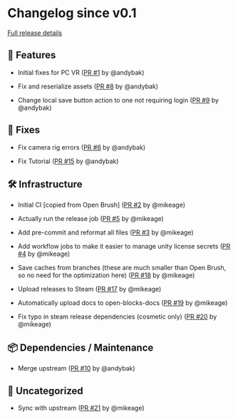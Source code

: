 # Changelog since v0.1

[Full release details](https://github.com/icosa-foundation/open-blocks/compare/v0.1...c97f39e33e6b0d1cebad2e449d6af9c0ed89750c)

## 🚀 Features

- Initial fixes for PC VR ([PR #1](https://github.com/icosa-foundation/open-blocks/pull/1) by @andybak)

- Fix and reserialize assets ([PR #8](https://github.com/icosa-foundation/open-blocks/pull/8) by @andybak)

- Change local save button action to one not requiring login ([PR #9](https://github.com/icosa-foundation/open-blocks/pull/9) by @andybak)


## 🐛 Fixes

- Fix camera rig errors ([PR #6](https://github.com/icosa-foundation/open-blocks/pull/6) by @andybak)

- Fix Tutorial ([PR #15](https://github.com/icosa-foundation/open-blocks/pull/15) by @andybak)


## 🛠️ Infrastructure

- Initial CI [copied from Open Brush] ([PR #2](https://github.com/icosa-foundation/open-blocks/pull/2) by @mikeage)

- Actually run the release job ([PR #5](https://github.com/icosa-foundation/open-blocks/pull/5) by @mikeage)

- Add pre-commit and reformat all files ([PR #3](https://github.com/icosa-foundation/open-blocks/pull/3) by @mikeage)

- Add workflow jobs to make it easier to manage unity license secrets ([PR #4](https://github.com/icosa-foundation/open-blocks/pull/4) by @mikeage)

- Save caches from branches (these are much smaller than Open Brush, so no need for the optimization here) ([PR #18](https://github.com/icosa-foundation/open-blocks/pull/18) by @mikeage)

- Upload releases to Steam ([PR #17](https://github.com/icosa-foundation/open-blocks/pull/17) by @mikeage)

- Automatically upload docs to open-blocks-docs ([PR #19](https://github.com/icosa-foundation/open-blocks/pull/19) by @mikeage)

- Fix typo in steam release dependencies (cosmetic only) ([PR #20](https://github.com/icosa-foundation/open-blocks/pull/20) by @mikeage)


## 📦 Dependencies / Maintenance

- Merge upstream ([PR #10](https://github.com/icosa-foundation/open-blocks/pull/10) by @andybak)


## 💬 Uncategorized

- Sync with upstream ([PR #21](https://github.com/icosa-foundation/open-blocks/pull/21) by @mikeage)





